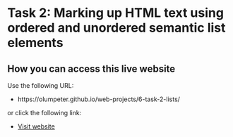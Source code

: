 # Task 2: Marking up HTML text using ordered and unordered semantic list elements

## How you can access this live website
<p>Use the following URL:</p>
<ul>
  <li>https://olumpeter.github.io/web-projects/6-task-2-lists/</li>
</ul>
<p>or click the following link:</p> 
<ul>
  <li><a href="https://olumpeter.github.io/web-projects/6-task-2-lists/">
    Visit website</a></li>
</ul>

